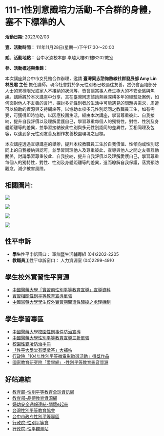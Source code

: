# 111-1性別意識培力活動-不合群的身體，塞不下標準的人

**活動日期:** 2023/02/03

**壹、活動時間：** 111年11月28日(星期一)下午17:30～20:00

**貳、活動地點：** 台中水湳校本部 卓越大樓B2樓B202教室

**參、活動概述與集錦：**

本次講座與台中市女兒館合作辦理，邀請 **臺灣同志諮詢熱線社群發展部 Amy Lin 林昱君 主任** 擔任講師。現今社會對於多元性別者已較過往友善，然仍會面臨部分人士的異樣眼光或家人不接納的狀況等，皆會讓當事人產生極大的不安全感與焦慮。講師將於本次講座中分享，其在臺灣同志諮詢熱線深耕多年的經驗及案例，如何面對他人不友善的言行，探討多元性別者於生活中可能遇見的問題與需求，周遭可以協助的資源與支持網絡等，以協助本校多元性別認同之教職員工生，如有需要，可獲得即時協助，以因應校園生活，經由本次講座，學習尊重彼此、自我接納，提升自我評價以及理解愛護自己，學習尊重每個人的獨特性，對性、性別及身體距離等的差異，並學習接納彼此性別與多元性別認同的差異性，互相同理及包容，以達到多元性別友善及創作友善校園環境之目標。

本次講座透過宣導講座的舉辦，提升本校教職員工生於自我價值、性傾向或性別認同上的自我接納與認可，並學習同理他人及尊重彼此，宣導與他人之間之友善互動關係，討論學習尊重彼此、自我接納，提升自我評價以及理解愛護自己，學習尊重每個人的獨特性，對性、性別及身體距離等的差異，進而瞭解自我保護，落實預防觀念，減少被害風險。

## 相關圖片:

[![](https://gender-equality.cmu.edu.tw/sites/default/files/styles/large/public/LINE_ALBUM_111.11.28%E6%80%A7%E5%B9%B3%E8%AC%9B%E5%BA%A7-%E5%A5%B3%E5%85%92%E9%A4%A8_221130_8.jpg?itok=nii_YEkX)](https://gender-equality.cmu.edu.tw/sites/default/files/LINE_ALBUM_111.11.28%E6%80%A7%E5%B9%B3%E8%AC%9B%E5%BA%A7-%E5%A5%B3%E5%85%92%E9%A4%A8_221130_8.jpg)

[![](https://gender-equality.cmu.edu.tw/sites/default/files/styles/large/public/LINE_ALBUM_111.11.28%E6%80%A7%E5%B9%B3%E8%AC%9B%E5%BA%A7-%E5%A5%B3%E5%85%92%E9%A4%A8_221130_7.jpg?itok=zXoyGaso)](https://gender-equality.cmu.edu.tw/sites/default/files/styles/large/public/LINE_ALBUM_111.11.28%E6%80%A7%E5%B9%B3%E8%AC%9B%E5%BA%A7-%E5%A5%B3%E5%85%92%E9%A4%A8_221130_7.jpg)

[![](https://gender-equality.cmu.edu.tw/sites/default/files/styles/large/public/LINE_ALBUM_111.11.28%E6%80%A7%E5%B9%B3%E8%AC%9B%E5%BA%A7-%E5%A5%B3%E5%85%92%E9%A4%A8_221130_12.jpg?itok=SZtS1QYK)](https://gender-equality.cmu.edu.tw/sites/default/files/styles/large/public/LINE_ALBUM_111.11.28%E6%80%A7%E5%B9%B3%E8%AC%9B%E5%BA%A7-%E5%A5%B3%E5%85%92%E9%A4%A8_221130_12.jpg)

[![](https://gender-equality.cmu.edu.tw/sites/default/files/styles/large/public/LINE_ALBUM_1111128%E6%80%A7%E5%B9%B3%E8%AC%9B%E5%BA%A7_221130_9.jpg?itok=LtbCnHgk)](https://gender-equality.cmu.edu.tw/sites/default/files/styles/large/public/LINE_ALBUM_1111128%E6%80%A7%E5%B9%B3%E8%AC%9B%E5%BA%A7_221130_9.jpg)

## 性平申訴

- **學生**性平申訴窗口： 軍訓暨生活輔導組 (04)2202-2205   
- **教職員工**性平申訴窗口： 人力資源室 (04)2299-4910

## 學生校外實習性平資源

- [中國醫藥大學「實習前性別平等教育宣導」宣導資料](https://drive.google.com/drive/folders/1SpNUeS4_owCzbKxhg6lnPlhcaKi4uiMV?usp=sharing)
- [實習相關性別平等教育宣導單張](/sites/default/files/%E5%AF%A6%E7%BF%92%E5%89%8D%E6%80%A7%E9%A8%B7%E6%93%BE%E9%98%B2%E6%B2%BB%E5%AE%A3%E5%B0%8E%E6%95%99%E8%82%B2-%E5%96%AE%E5%BC%B5%EF%BC%88%E5%8F%AF%E6%94%BE%E5%9C%A8%E5%AF%A6%E7%BF%92%E6%89%8B%E5%86%8A%E6%88%96%E6%B5%B7%E5%A0%B1%EF%BC%89.pdf)
- [中國醫藥大學學生校外實習期間遭性騷擾之處理機制](/sites/default/files/%E4%B8%AD%E5%9C%8B%E9%86%AB%E8%97%A5%E5%A4%A7%E5%AD%B8%20%E5%AD%B8%E7%94%9F%E6%A0%A1%E5%A4%96%E5%AF%A6%E7%BF%92%E6%9C%9F%E9%96%93%E9%81%AD%E6%80%A7%E9%A8%B7%E6%93%BE%E4%B9%8B%E8%99%95%EF%A7%A4%E6%A9%9F%E5%88%B6.pdf)

## 學生學習專區

- [中國醫藥大學校園性別事件防治宣導](https://drive.google.com/file/d/1-oSZtlNaadXbM5IwuNGsqBZktnF1_RhE/view?usp=drive_link)
- [中國醫藥大學性別平等教育宣導三折單張](/sites/default/files/113%E5%AD%B8%E5%B9%B4%E5%BA%A6%E6%80%A7%E5%B9%B3%E5%AE%A3%E5%B0%8E%E5%96%AE%E5%BC%B5%20%28A4%20%28%E6%A9%AB%E5%BC%8F%29%29%20%281%29.pdf)
- [校園性霸凌防治手冊](http://gender-equality.cmu.edu.tw/sites/default/files/%E6%80%A7%E5%88%A5%E9%9B%B6%E9%9C%B8%E5%87%8C-%E6%A0%A1%E5%9C%92%E6%80%A7%E9%9C%B8%E5%87%8C%E9%98%B2%E6%B2%BB%E6%89%8B%E5%86%8A.pdf)
- [「性平大學堂有獎徵答」大補帖](http://gender-equality.cmu.edu.tw/sites/default/files/%E3%80%8C%E6%80%A7%E5%B9%B3%E5%A4%A7%E5%AD%B8%E5%A0%82%E6%9C%89%E7%8D%8E%E5%BE%B5%E7%AD%94%E3%80%8D%E5%A4%A7%E8%A3%9C%E5%B8%96.pdf)
- [行政院「104年性別平等微電影徵選活動」得獎作品](http://www.gec.ey.gov.tw/News_Content.aspx?n=4F80950EF52341B3&s=95A2A2FC4D963C33)
- [國家教育研究院「愛學網」-性別平等教育影音資源](https://stv.moe.edu.tw/co_stv.php?cat=106693&c=106700)

## 好站連結

- [教育部-性別平等教育全球資訊網](https://www.gender.edu.tw/web/index.php/home/index)
- [教育部-品德教育資源網](http://ce.naer.edu.tw/)
- [婦幼安全通報連結-關懷e起來](http://ecare.mohw.gov.tw/)
- [台灣性別平等教育協會](https://www.tgeea.org.tw/)
- [台中市政府性別平等專區](https://ge.taichung.gov.tw/home.aspx)
- [行政院-性別平等會](https://www.gec.ey.gov.tw/Default.aspx)
- [行政院-性平觀測站](http://geo.ey.gov.tw/)